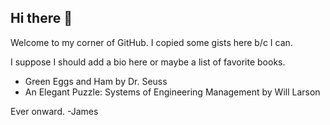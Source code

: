 ## Hi there 👋

Welcome to my corner of GitHub. I copied some gists here b/c I can.

I suppose I should add a bio here or maybe a list of favorite books.

- Green Eggs and Ham by Dr. Seuss
- An Elegant Puzzle: Systems of Engineering Management by Will Larson

Ever onward. -James
